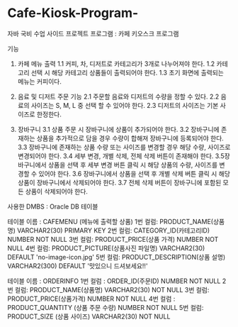 # Cafe-Kiosk-Program-
자바 국비 수업 사이드 프로젝트
프로그램 : 카페 키오스크 프로그램

기능 

1. 카페 메뉴 출력
1.1 커피, 차, 디저트로 카테고리가 3개로 나누어져야 한다.
1.2 카테고리 선택 시 해당 카테고리 상품들이 출력되어야 한다.
1.3 초기 화면에 출력되는 메뉴는 커피이다. 

2. 음료 및 디저트 주문 기능
2.1 주문할 음료와 디저트의 수량을 정할 수 있다.
2.2 음료의  사이즈는 S, M, L 중 선택 할 수 있어야 한다.
2.3 디저트의 사이즈는 기본 사이즈로 한정한다.

3. 장바구니 
3.1 상품 주문 시 장바구니에 상품이 추가되어야 한다.
3.2 장바구니에 존재하는 상품을 추가적으로 담을 경우 수량이 합해져 장바구니에 등록되어야 한다.
3.3 장바구니에 존재하는 상품 수량 또는 사이즈를 변경할 경우 해당 수량, 사이즈로 변경되어야 한다.
3.4 세부 변경, 개별 삭제, 전체 삭제 버튼이 존재해야 한다.
3.5장바구니에서 상품을 선택 후  세부 변경 버튼 클릭 시 해당 상품의 수량, 사이즈를 변경할 수 있어야 한다.
3.6 장바구니에서 상품을 선택 후 개별 삭제 버튼 클릭 시 해당 상품이 장바구니에서 삭제되어야 한다.
3.7 전체 삭제 버튼이 장바구니에 포함된 모든 상품이 삭제되어야 한다.

사용한 DMBS : Oracle
DB 테이블 

테이블 이름 : CAFEMENU (메뉴에 출력할 상품)
1번 컬럼: PRODUCT_NAME(상품명) VARCHAR2(30) PRIMARY KEY
2번 컬럼: CATEGORY_ID(카테고리ID) NUMBER NOT NULL
3번 컬럼: PRODUCT_PRICE(상품 가격) NUMBER NOT NULL
4번 컬럼: PRODUCT_PICTURE(상품사진 파일명) VARCHAR2(30) DEFAULT 'no-image-icon.jpg' 
5번 컬럼: PRODUCT_DESCRIPTION(상품 설명) VARCHAR2(300) DEFAULT '맛있으니 드셔보세요!!'

테이블 이름 : ORDERINFO
1번 컬럼 : ORDER_ID(주문ID) NUMBER NOT NULL
2번 컬럼:  PRODUCT_NAME(상품명) VARCHAR2(30) NOT NULL
3번 컬럼:  PRODUCT_PRICE(상품가격) NUMBER NOT NULL
4번 컬럼 : PRODUCT_QUANTITY (상품 주문 수량) NUMBER NOT NULL
5번 컬럼:  PRODUCT_SIZE (상품 사이즈) VARCHAR2(30) NOT NULL
